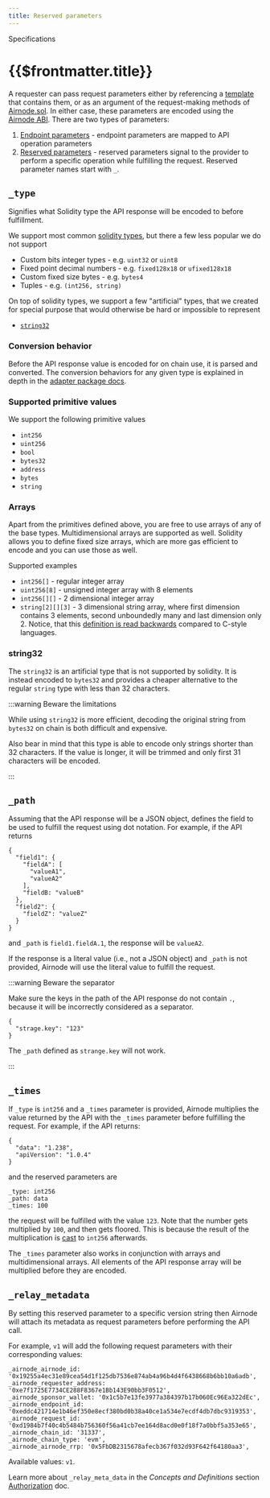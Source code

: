 ```yaml
---
title: Reserved parameters
---
```


<TitleSpan>Specifications</TitleSpan>

# {{$frontmatter.title}}

<TocHeader /> <TOC class="table-of-contents" :include-level="[2,3]" />

A requester can pass request parameters either by referencing a
[template](../../concepts/template.md) that contains them, or as an argument of
the request-making methods of [Airnode.sol](../../concepts/#airnoderrp-sol). In
either case, these parameters are encoded using the
[Airnode ABI](airnode-abi-specifications.md). There are two types of parameters:

1. [Endpoint parameters](ois.md#_5-5-parameters) - endpoint parameters are
   mapped to API operation parameters
2. [Reserved parameters](ois.md#_5-4-reservedparameters) - reserved parameters
   signal to the provider to perform a specific operation while fulfilling the
   request. Reserved parameter names start with `_`.

## `_type`

Signifies what Solidity type the API response will be encoded to before
fulfillment.

We support most common
[solidity types](https://docs.soliditylang.org/en/latest/abi-spec.html#types),
but there a few less popular we do not support

- Custom bits integer types - e.g. `uint32` or `uint8`
- Fixed point decimal numbers - e.g. `fixed128x18` or `ufixed128x18`
- Custom fixed size bytes - e.g. `bytes4`
- Tuples - e.g. `(int256, string)`

On top of solidity types, we support a few "artificial" types, that we created
for special purpose that would otherwise be hard or impossible to represent

- [`string32`](reserved-parameters.md#string32)

### Conversion behavior

Before the API response value is encoded for on chain use, it is parsed and
converted. The conversion behaviors for any given type is explained in depth in
the [adapter package docs](../packages/adapter.md#conversion-and-encoding).

### Supported primitive values

We support the following primitive values

- `int256`
- `uint256`
- `bool`
- `bytes32`
- `address`
- `bytes`
- `string`

### Arrays

Apart from the primitives defined above, you are free to use arrays of any of
the base types. Multidimensional arrays are supported as well. Solidity allows
you to define fixed size arrays, which are more gas efficient to encode and you
can use those as well.

Supported examples

- `int256[]` - regular integer array
- `uint256[8]` - unsigned integer array with 8 elements
- `int256[][]` - 2 dimensional integer array
- `string[2][][3]` - 3 dimensional string array, where first dimension contains
  3 elements, second unboundedly many and last dimension only 2. Notice, that
  this
  [definition is read backwards](https://ethereum.stackexchange.com/questions/64331/why-is-multidimensional-array-declaration-order-reversed)
  compared to C-style languages.

### string32

The `string32` is an artificial type that is not supported by solidity. It is
instead encoded to `bytes32` and provides a cheaper alternative to the regular
`string` type with less than 32 characters.

:::warning Beware the limitations

While using `string32` is more efficient, decoding the original string from
`bytes32` on chain is both difficult and expensive.

Also bear in mind that this type is able to encode only strings shorter than 32
characters. If the value is longer, it will be trimmed and only first 31
characters will be encoded.

:::

## `_path`

Assuming that the API response will be a JSON object, defines the field to be
used to fulfill the request using dot notation. For example, if the API returns

```
{
  "field1": {
    "fieldA": [
      "valueA1",
      "valueA2"
    ],
    "fieldB: "valueB"
  },
  "field2": {
    "fieldZ": "valueZ"
  }
}
```

and `_path` is `field1.fieldA.1`, the response will be `valueA2`.

If the response is a literal value (i.e., not a JSON object) and `_path` is not
provided, Airnode will use the literal value to fulfill the request.

:::warning Beware the separator

Make sure the keys in the path of the API response do not contain `.`, because
it will be incorrectly considered as a separator.

```
{
  "strage.key": "123"
}
```

The `_path` defined as `strange.key` will not work.

:::

## `_times`

If `_type` is `int256` and a `_times` parameter is provided, Airnode multiplies
the value returned by the API with the `_times` parameter before fulfilling the
request. For example, if the API returns:

```
{
  "data": "1.238",
  "apiVersion": "1.0.4"
}
```

and the reserved parameters are

```
_type: int256
_path: data
_times: 100
```

the request will be fulfilled with the value `123`. Note that the number gets
multiplied by `100`, and then gets floored. This is because the result of the
multiplication is [cast](../packages/adapter.md) to `int256` afterwards.

The `_times` parameter also works in conjunction with arrays and
multidimensional arrays. All elements of the API response array will be
multiplied before they are encoded.

## `_relay_metadata`

By setting this reserved parameter to a specific version string then Airnode
will attach its metadata as request parameters before performing the API call.

For example, `v1` will add the following request parameters with their
corresponding values:

```
_airnode_airnode_id: '0x19255a4ec31e89cea54d1f125db7536e874ab4a96b4d4f6438668b6bb10a6adb',
_airnode_requester_address: '0xe7f1725E7734CE288F8367e1Bb143E90bb3F0512',
_airnode_sponsor_wallet: '0x1c5b7e13fe3977a384397b17b060Ec96Ea322dEc',
_airnode_endpoint_id: '0xeddc421714e1b46ef350e8ecf380bd0b38a40ce1a534e7ecdf4db7dbc9319353',
_airnode_request_id: '0xd1984b7f40c4b5484b756360f56a41cb7ee164d8acd0e0f18f7a0bbf5a353e65',
_airnode_chain_id: '31337',
_airnode_chain_type: 'evm',
_airnode_airnode_rrp: '0x5FbDB2315678afecb367f032d93F642f64180aa3',
```

Available values: `v1`.

Learn more about `_relay_meta_data` in the _Concepts and Definitions_ section
[Authorization](../../concepts/authorization.md) doc.

